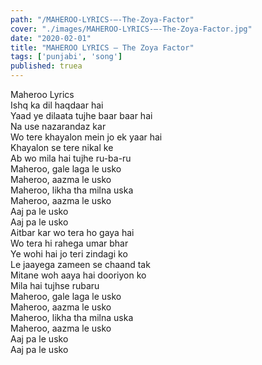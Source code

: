 ```yaml
---
path: "/MAHEROO-LYRICS-–-The-Zoya-Factor"
cover: "./images/MAHEROO-LYRICS-–-The-Zoya-Factor.jpg"
date: "2020-02-01"
title: "MAHEROO LYRICS – The Zoya Factor"
tags: ['punjabi', 'song']
published: truea
---
```

  
Maheroo Lyrics  
Ishq ka dil haqdaar hai  
Yaad ye dilaata tujhe baar baar hai  
Na use nazarandaz kar  
Wo tere khayalon mein jo ek yaar hai  
Khayalon se tere nikal ke  
Ab wo mila hai tujhe ru-ba-ru  
Maheroo, gale laga le usko  
Maheroo, aazma le usko  
Maheroo, likha tha milna uska  
Maheroo, aazma le usko  
Aaj pa le usko  
Aaj pa le usko  
Aitbar kar wo tera ho gaya hai  
Wo tera hi rahega umar bhar  
Ye wohi hai jo teri zindagi ko  
Le jaayega zameen se chaand tak  
Mitane woh aaya hai dooriyon ko  
Mila hai tujhse rubaru  
Maheroo, gale laga le usko  
Maheroo, aazma le usko  
Maheroo, likha tha milna uska  
Maheroo, aazma le usko  
Aaj pa le usko  
Aaj pa le usko  
